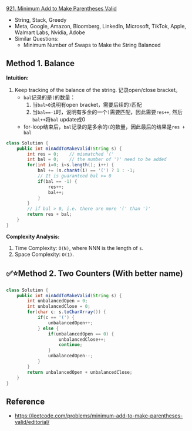 [921. Minimum Add to Make Parentheses Valid](https://leetcode.com/problems/minimum-add-to-make-parentheses-valid/description/)

* String, Stack, Greedy
* Meta, Google, Amazon, Bloomberg, LinkedIn, Microsoft, TikTok, Apple, Walmart Labs, Nvidia, Adobe
* Similar Questions:
  * Minimum Number of Swaps to Make the String Balanced


## Method 1. Balance
**Intuition:**
1. Keep tracking of the balance of the string. 记录open/close bracket。
    * `bal`记录的是`(`的数量：
        1. 当`bal>0`说明有open bracket，需要后续的`)`匹配
        2. 当`bal==-1`时，说明有多余的一个`)`需要匹配，因此需要`res++`, 然后`bal++`将`bal` update成0
    * for-loop结束后，`bal`记录的是多余的`(`的数量，因此最后的结果是`res + bal`

```Java
class Solution {
    public int minAddToMakeValid(String s) {
        int res = 0;    // mismatched '('
        int bal = 0;    // the number of ')' need to be added
        for(int i=0; i<s.length(); i++) {
            bal += (s.charAt(i) == '(') ? 1 : -1;
            // It is guaranteed bal >= 0
            if(bal == -1) {
                res++;
                bal++;
            }
        }
        // if bal > 0, i.e. there are more '(' than ')'
        return res + bal;
    }
}
```
**Complexity Analysis:**
1. Time Complexity: `O(N)`, where NNN is the length of `s`.
2. Space Complexity: `O(1)`.


## ✅⭐Method 2. Two Counters (With better name)
```java
class Solution {
    public int minAddToMakeValid(String s) {
        int unbalancedOpen = 0;
        int unbalancedClose = 0;
        for(char c: s.toCharArray()) {
            if(c == '(') {
                unbalancedOpen++;
            } else {
                if(unbalancedOpen == 0) {
                    unbalancedClose++;
                    continue;
                }
                unbalancedOpen--;
            }
        }
        return unbalancedOpen + unbalancedClose;
    }
}
```

## Reference
* https://leetcode.com/problems/minimum-add-to-make-parentheses-valid/editorial/